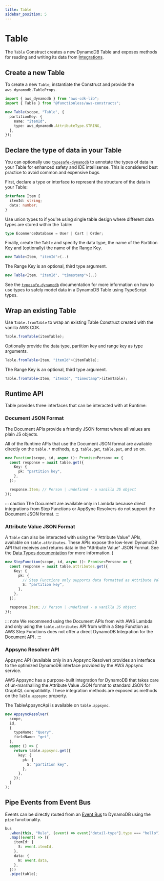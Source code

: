 ```yaml
---
title: Table
sidebar_position: 5
---
```


# Table

The `Table` Construct creates a new DynamoDB Table and exposes methods for reading and writing its data from [Integrations](./integration).

## Create a new Table

To create a new `Table`, instantiate the Construct and provide the `aws_dynamodb.TableProps`.

```ts
import { aws_dynamodb } from "aws-cdk-lib";
import { Table } from "@functionless/aws-constructs";

new Table(scope, "Table", {
  partitionKey: {
    name: "itemId",
    type: aws_dynamodb.AttributeType.STRING,
  },
});
```

## Declare the type of data in your Table

You can optionally use [`typesafe-dynamodb`](https://github.com/sam-goodwin/typesafe-dynamodb) to annotate the types of data in your Table for enhanced safety and IDE intellisense. This is considered best practice to avoid common and expensive bugs.

First, declare a type or interface to represent the structure of the data in your Table:

```ts
interface Item {
  itemId: string;
  data: number;
}
```

Use union types to if you're using single table design where different data types are stored within the Table:

```ts
type EcommerceDatabase = User | Cart | Order;
```

Finally, create the `Table` and specify the data type, the name of the Partition Key and (optionally) the name of the Range Key.

```ts
new Table<Item, "itemId">(..)
```

The Range Key is an optional, third type argument.

```ts
new Table<Item, "itemId", "timestamp">(..)
```

See the [`typesafe-dynamodb`](https://github.com/sam-goodwin/typesafe-dynamodb) documentation for more information on how to use types to safely model data in a DynamoDB Table using TypeScript types.

## Wrap an existing Table

Use `Table.fromTable` to wrap an existing Table Construct created with the vanilla AWS CDK.

```ts
Table.fromTable(itemTable);
```

Optionally provide the data type, partition key and range key as type arguments.

```ts
Table.fromTable<Item, "itemId">(itemTable);
```

The Range Key is an optional, third type argument.

```ts
Table.fromTable<Item, "itemId", "timestamp">(itemTable);
```

## Runtime API

Table provides three interfaces that can be interacted with at Runtime:

### Document JSON Format

The Document APIs provide a friendly JSON format where all values are plain JS objects.

All of the Runtime APIs that use the Document JSON format are available directly on the `table.*` methods, e.g. `table.get`, `table.put`, and so on.

```ts
new Function(scope, id, async (): Promise<Person> => {
  const response = await table.get({
    Key: {
      pk: "partition key",
    },
  });

  response.Item; // Person | undefined - a vanilla JS object
});
```

::: caution
The Document are available only in Lambda because direct integrations from Step Functions or AppSync Resolvers do not support the Document JSON format.
:::

### Attribute Value JSON Format

A `Table` can also be interacted with using the "Attribute Value" APIs, available on `table.attributes`. These APIs expose the low-level DynamoDB API that receives and returns data in the "Attribute Value" JSON Format. See the [Data Types documentation](https://docs.aws.amazon.com/amazondynamodb/latest/developerguide/HowItWorks.NamingRulesDataTypes.html#HowItWorks.DataTypes) for more information.
)

```ts
new StepFunction(scope, id, async (): Promise<Person> => {
  const response = await table.attributes.get({
    Key: {
      pk: {
        // Step Functions only supports data formatted as Attribute Values
        S: "partition key",
      },
    },
  });

  response.Item; // Person | undefined - a vanilla JS object
});
```

::: note
We recommend using the Document APIs from with AWS Lambda and only using the `table.attributes` API from within a Step Function as AWS Step Functions does not offer a direct DynamoDB Integration for the Document API .
:::

### Appsync Resolver API

Appsync API (available only in an Appsync Resolver) provides an interface to the
optimized DynamoDB interface provided by the AWS Appsync service.

AWS Appsync has a purpose-built integration for DynamoDB that takes care of un-marshalling the Attribute Value JSON format to standard JSON for GraphQL compatibility. These integration methods are exposed as methods on the `Table.appsync` property.

The TableAppsyncApi is available on `table.appsync`.

```ts
new AppsyncResolver(
  scope,
  id,
  {
    typeName: "Query",
    fieldName: "get",
  },
  async () => {
    return table.appsync.get({
      key: {
        pk: {
          S: "partition key",
        },
      },
    });
  }
);
```

## Pipe Events from Event Bus

Events can be directly routed from an [Event Bus](./event-bridge/event-bus.md) to DynamoDB using the `pipe` functionality.

```ts
bus
  .when(this, "Rule", (event) => event["detail-type"].type === "hello")
  .map((event) => ({
    itemId: {
      S: event.itemId,
    },
    data: {
      N: event.data,
    },
  }))
  .pipe(table);
```

